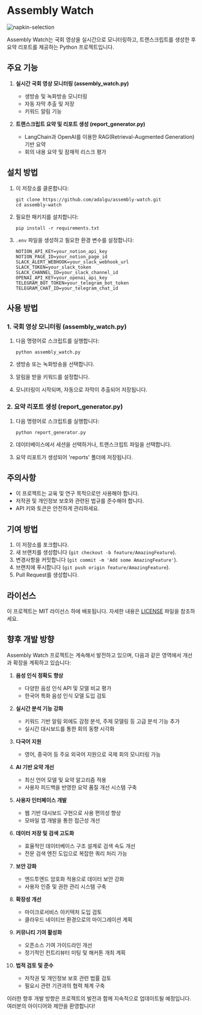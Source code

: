 # Assembly Watch

![napkin-selection](https://github.com/user-attachments/assets/cee34990-b7a6-4b44-81c4-0ecac7b608ec)

Assembly Watch는 국회 영상을 실시간으로 모니터링하고, 트랜스크립트를 생성한 후 요약 리포트를 제공하는 Python 프로젝트입니다.

## 주요 기능

1. **실시간 국회 영상 모니터링 (assembly_watch.py)**

   - 생방송 및 녹화방송 모니터링
   - 자동 자막 추출 및 저장
   - 키워드 알림 기능

2. **트랜스크립트 요약 및 리포트 생성 (report_generator.py)**
   - LangChain과 OpenAI를 이용한 RAG(Retrieval-Augmented Generation) 기반 요약
   - 회의 내용 요약 및 잠재적 리스크 평가

## 설치 방법

1. 이 저장소를 클론합니다:

   ```
   git clone https://github.com/adalgu/assembly-watch.git
   cd assembly-watch
   ```

2. 필요한 패키지를 설치합니다:

   ```
   pip install -r requirements.txt
   ```

3. `.env` 파일을 생성하고 필요한 환경 변수를 설정합니다:
   ```
   NOTION_API_KEY=your_notion_api_key
   NOTION_PAGE_ID=your_notion_page_id
   SLACK_ALERT_WEBHOOK=your_slack_webhook_url
   SLACK_TOKEN=your_slack_token
   SLACK_CHANNEL_ID=your_slack_channel_id
   OPENAI_API_KEY=your_openai_api_key
   TELEGRAM_BOT_TOKEN=your_telegram_bot_token
   TELEGRAM_CHAT_ID=your_telegram_chat_id
   ```

## 사용 방법

### 1. 국회 영상 모니터링 (assembly_watch.py)

1. 다음 명령어로 스크립트를 실행합니다:

   ```
   python assembly_watch.py
   ```

2. 생방송 또는 녹화방송을 선택합니다.

3. 알림을 받을 키워드를 설정합니다.

4. 모니터링이 시작되며, 자동으로 자막이 추출되어 저장됩니다.

### 2. 요약 리포트 생성 (report_generator.py)

1. 다음 명령어로 스크립트를 실행합니다:

   ```
   python report_generator.py
   ```

2. 데이터베이스에서 세션을 선택하거나, 트랜스크립트 파일을 선택합니다.

3. 요약 리포트가 생성되어 'reports' 폴더에 저장됩니다.

## 주의사항

- 이 프로젝트는 교육 및 연구 목적으로만 사용해야 합니다.
- 저작권 및 개인정보 보호와 관련된 법규를 준수해야 합니다.
- API 키와 토큰은 안전하게 관리하세요.

## 기여 방법

1. 이 저장소를 포크합니다.
2. 새 브랜치를 생성합니다 (`git checkout -b feature/AmazingFeature`).
3. 변경사항을 커밋합니다 (`git commit -m 'Add some AmazingFeature'`).
4. 브랜치에 푸시합니다 (`git push origin feature/AmazingFeature`).
5. Pull Request를 생성합니다.

## 라이선스

이 프로젝트는 MIT 라이선스 하에 배포됩니다. 자세한 내용은 [LICENSE](LICENSE.md) 파일을 참조하세요.

## 향후 개발 방향

Assembly Watch 프로젝트는 계속해서 발전하고 있으며, 다음과 같은 영역에서 개선과 확장을 계획하고 있습니다:

1. **음성 인식 정확도 향상**

   - 다양한 음성 인식 API 및 모델 비교 평가
   - 한국어 특화 음성 인식 모델 도입 검토

2. **실시간 분석 기능 강화**

   - 키워드 기반 알림 외에도 감정 분석, 주제 모델링 등 고급 분석 기능 추가
   - 실시간 대시보드를 통한 회의 동향 시각화

3. **다국어 지원**

   - 영어, 중국어 등 주요 외국어 지원으로 국제 회의 모니터링 가능

4. **AI 기반 요약 개선**

   - 최신 언어 모델 및 요약 알고리즘 적용
   - 사용자 피드백을 반영한 요약 품질 개선 시스템 구축

5. **사용자 인터페이스 개발**

   - 웹 기반 대시보드 구현으로 사용 편의성 향상
   - 모바일 앱 개발을 통한 접근성 개선

6. **데이터 저장 및 검색 고도화**

   - 효율적인 데이터베이스 구조 설계로 검색 속도 개선
   - 전문 검색 엔진 도입으로 복잡한 쿼리 처리 가능

7. **보안 강화**

   - 엔드투엔드 암호화 적용으로 데이터 보안 강화
   - 사용자 인증 및 권한 관리 시스템 구축

8. **확장성 개선**

   - 마이크로서비스 아키텍처 도입 검토
   - 클라우드 네이티브 환경으로의 마이그레이션 계획

9. **커뮤니티 기여 활성화**

   - 오픈소스 기여 가이드라인 개선
   - 정기적인 컨트리뷰터 미팅 및 해커톤 개최 계획

10. **법적 검토 및 준수**
    - 저작권 및 개인정보 보호 관련 법률 검토
    - 필요시 관련 기관과의 협력 체계 구축

이러한 향후 개발 방향은 프로젝트의 발전과 함께 지속적으로 업데이트될 예정입니다. 여러분의 아이디어와 제안을 환영합니다!
